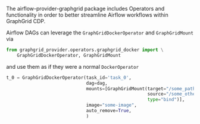 The airflow-provider-graphgrid package includes Operators and functionality
in order to better streamline Airflow workflows within GraphGrid CDP.

Airflow DAGs can leverage the `GraphGridDockerOperator` and `GraphGridMount`
via

```python
from graphgrid_provider.operators.graphgrid_docker import \
    GraphGridDockerOperator, GraphGridMount
```

and use them as if they were a normal `DockerOperator`

```python
t_0 = GraphGridDockerOperator(task_id='task_0',
                              dag=dag,
                              mounts=[GraphGridMount(target="/some_path",
                                                     source="/some_other_path",
                                                     type="bind")],
                              image="some-image",
                              auto_remove=True,
                              )
```